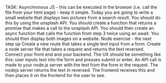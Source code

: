 TASK:
Asynchronous JS - this can be executed in the browser (i.e. call the file from your html page) - keep it simple.
Today you are going to write a small website that displays two pictures from a search result.
You should do this by using the unsplash API.
You should create a function that returns a promise that makes a call to the unsplash API.
You should then create an async function that calls the function from step 3 twice using an await.
You should then display both images on a website.
Node exercise - the next step up
Create a new route that takes a single text input from a form.
Create a node server file that takes a request and returns the text reversed.
Connect your front end and your backend. The UX should be something like this: user inputs text into the form and presses submit or enter. An API call is made to your node.js server with the text from the form in the request. The nodejs server returns the text in reversed. The frontend receives this and then places it on the frontend for the user to see.